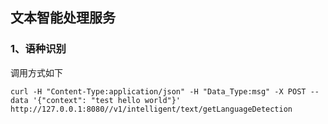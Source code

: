 ## 文本智能处理服务

### 1、语种识别

调用方式如下
```
curl -H "Content-Type:application/json" -H "Data_Type:msg" -X POST --data '{"context": "test hello world"}' http://127.0.0.1:8080//v1/intelligent/text/getLanguageDetection
```